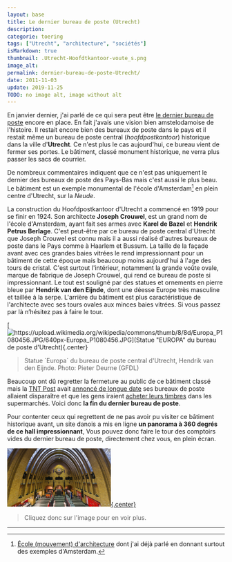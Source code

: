 ```yaml
---
layout: base
title: Le dernier bureau de poste (Utrecht)
description: 
categorie: toering
tags: ["Utrecht", "architecture", "sociétés"]
isMarkdown: true
thumbnail: .Utrecht-Hoofdtkantoor-voute_s.png
image_alt: 
permalink: dernier-bureau-de-poste-Utrecht/
date: 2011-11-03
update: 2019-11-25
TODO: no image alt, image without alt
---
```




En janvier dernier, j'ai parlé de ce qui sera peut être [le dernier bureau de poste](/Le-dernier-bureau-de-poste) encore en place. En fait j'avais une vision bien amstelodamoise de l'histoire. Il restait encore bien des bureaux de poste dans le pays et il restait même un bureau de poste central (*hoofdpostkantoor*) historique dans la ville d'**Utrecht**. Ce n'est plus le cas aujourd'hui, ce bureau vient de fermer ses portes. Le bâtiment, classé monument historique, ne verra plus passer les sacs de courrier.

De nombreux commentaires indiquent que ce n'est pas uniquement le dernier des bureaux de poste des Pays-Bas mais c'est aussi le plus beau. Le bâtiment est un exemple monumental de l'école d'Amsterdam[^1] en plein centre d'Utrecht, sur la *Neude*.

La construction du Hoofdpostkantoor d'Utrecht a commencé en 1919 pour se finir en 1924. Son architecte **Joseph Crouwel**, est un grand nom de l'école d'Amsterdam, ayant fait ses armes avec **Karel de Bazel** et **Hendrik Petrus Berlage**. C'est peut-être par ce bureau de poste central d'Utrecht que Joseph Crouwel est connu mais il a aussi réalisé d'autres bureaux de poste dans le Pays comme à Haarlem et Bussum. La taille de la façade avant avec ces grandes baies vitrées  le rend impressionnant pour un bâtiment de cette époque mais beaucoup moins aujourd'hui à l'age des tours de cristal. C'est surtout l'intérieur, notamment la grande voûte ovale, marque de fabrique de Joseph Crouwel, qui rend ce bureau de poste si impressionnant. Le tout est souligné par des statues et ornements en pierre bleue par **Hendrik van den Eijnde**, dont une déesse Europe très masculine et taillée à la serpe. L'arrière du bâtiment est plus caractéristique de l'architecte avec ses tours ovales aux minces baies vitrées. Si vous passez par là n’hésitez pas à faire le tour.

[![https://upload.wikimedia.org/wikipedia/commons/thumb/8/8d/Europa_P1080456.JPG/640px-Europa_P1080456.JPG](Statue "EUROPA" du bureau de poste d'Utrecht){.center}](https://commons.wikimedia.org/wiki/File:Europa_P1080456.JPG)
> Statue `Europa´ du bureau de poste central d'Utrecht, Hendrik van den Eijnde. Photo: Pieter Deurne (GFDL)

Beaucoup ont dû regretter la fermeture au public de ce bâtiment classé mais la [TNT Post](/la-poste-prends-les-couleurs-d-halloween) avait [annoncé de longue date](/la-fin-des-bureaux-de-poste) ses bureaux de poste allaient disparaître et que les gens iraient [acheter leurs timbres](/tag/timbres) dans les supermarchés. Voici donc **la fin du dernier bureau de poste**.

Pour contenter ceux qui regrettent de ne pas avoir pu visiter ce bâtiment historique avant, un site danois a mis en ligne **un panorama à 360 degrés de ce hall impressionnant**, Vous pouvez donc faire le tour des comptoirs vides du dernier bureau de poste, directement chez vous, en plein écran.

[![](.Utrecht-Hoofdtkantoor-voute_s.png){.center}](http://www.panoramas.dk/2011/utrecht-post-office.html)
> Cliquez donc sur l'image pour en voir plus.
---
[^1]: [École (mouvement) d'architecture](/l-ecole-d-amsterdam) dont j'ai déjà parlé en donnant surtout des exemples d'Amsterdam.
<!-- post notes:
http://weblab.ab-c.nl/postkantoor
http://www.panoramas.dk/2011/utrecht-post-office.html 
http://nl.wikipedia.org/wiki/Hoofdpostkantoor_%28Utrecht%29 
http://www.duic.nl/nieuws/postkantoor-neude-sluit-eind-oktober-deuren/
--->
